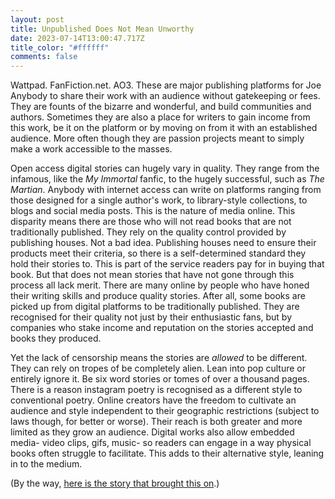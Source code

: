 ```yaml
---
layout: post
title: Unpublished Does Not Mean Unworthy
date: 2023-07-14T13:00:47.717Z
title_color: "#ffffff"
comments: false
---
```

W﻿attpad. FanFiction.net. AO3. These are major publishing platforms for Joe Anybody to share their work with an audience without gatekeeping or fees. They are founts of the bizarre and wonderful, and build communities and authors. Sometimes they are also a place for writers to gain income from this work, be it on the platform or by moving on from it with an established audience. More often though they are passion projects meant to simply make a work accessible to the masses.

Open access digital stories can hugely vary in quality. They range from the infamous, like the *My Immortal* fanfic, to the hugely successful, such as *The Martian*. Anybody with internet access can write on platforms ranging from those designed for a single author's work, to library-style collections, to blogs and social media posts. This is the nature of media online. This disparity means there are those who will not read books that are not traditionally published. They rely on the quality control provided by publishing houses.  Not a bad idea. Publishing houses need to ensure their products meet their criteria, so there is a self-determined standard they hold their stories to. This is part of the service readers pay for in buying that book. But that does not mean stories that have not gone through this process all lack merit. There are many online by people who have honed their writing skills and produce quality stories. After all, some books are picked up from digital platforms to be traditionally published. They are recognised for their quality not just by their enthusiastic fans, but by companies who stake income and reputation on the stories accepted and books they produced.

Y﻿et the lack of censorship means the stories are *allowed* to be different. They can rely on tropes of be completely alien. Lean into pop culture or entirely ignore it. Be six word stories or tomes of over a thousand pages. There is a reason instagram poetry is recognised as a different style to conventional poetry. Online creators have the freedom to cultivate an audience and style independent to their geographic restrictions (subject to laws though, for better or worse). Their reach is both greater and more limited as they grow an audience. Digital works also allow embedded media- video clips, gifs, music- so readers can engage in a way physical books often struggle to facilitate. This adds to their alternative style, leaning in to the medium.

(﻿By the way, [here is the story that brought this on](https://wanderinginn.com/table-of-contents/).)